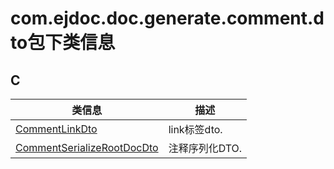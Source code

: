 
# com.ejdoc.doc.generate.comment.dto包下类信息




## C  
|   类信息  |    描述   |  
| ---- | ---- |  
|[CommentLinkDto](jdocGenerate/com/ejdoc/doc/generate/comment/dto/CommentLinkDto.md)|link标签dto.|
|[CommentSerializeRootDocDto](jdocGenerate/com/ejdoc/doc/generate/comment/dto/CommentSerializeRootDocDto.md)|注释序列化DTO.|


